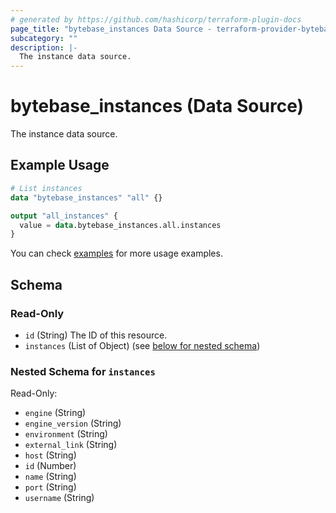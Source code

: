 ```yaml
---
# generated by https://github.com/hashicorp/terraform-plugin-docs
page_title: "bytebase_instances Data Source - terraform-provider-bytebase"
subcategory: ""
description: |-
  The instance data source.
---
```


# bytebase_instances (Data Source)

The instance data source.

## Example Usage

```terraform
# List instances
data "bytebase_instances" "all" {}

output "all_instances" {
  value = data.bytebase_instances.all.instances
}
```

You can check [examples](https://github.com/bytebase/terraform-provider-bytebase/blob/main/examples/main.tf) for more usage examples.

<!-- schema generated by tfplugindocs -->
## Schema

### Read-Only

- `id` (String) The ID of this resource.
- `instances` (List of Object) (see [below for nested schema](#nestedatt--instances))

<a id="nestedatt--instances"></a>
### Nested Schema for `instances`

Read-Only:

- `engine` (String)
- `engine_version` (String)
- `environment` (String)
- `external_link` (String)
- `host` (String)
- `id` (Number)
- `name` (String)
- `port` (String)
- `username` (String)


